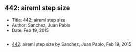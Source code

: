 ## 442: aireml step size

- Title: 442: aireml step size
- Author: Sanchez, Juan Pablo
- Date: Feb 19, 2015
```

```

- [442](0442.md): aireml step size by Sanchez, Juan Pablo, Feb 19, 2015
